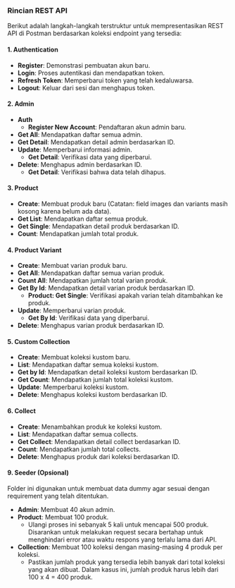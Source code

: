 ### Rincian REST API

Berikut adalah langkah-langkah terstruktur untuk mempresentasikan REST API di Postman berdasarkan koleksi endpoint yang tersedia:

#### 1. **Authentication**

- **Register**: Demonstrasi pembuatan akun baru.
- **Login**: Proses autentikasi dan mendapatkan token.
- **Refresh Token**: Memperbarui token yang telah kedaluwarsa.
- **Logout**: Keluar dari sesi dan menghapus token.

#### 2. **Admin**

- **Auth**
  - **Register New Account**: Pendaftaran akun admin baru.
- **Get All**: Mendapatkan daftar semua admin.
- **Get Detail**: Mendapatkan detail admin berdasarkan ID.
- **Update**: Memperbarui informasi admin.
  - **Get Detail**: Verifikasi data yang diperbarui.
- **Delete**: Menghapus admin berdasarkan ID.
  - **Get Detail**: Verifikasi bahwa data telah dihapus.

#### 3. **Product**

- **Create**: Membuat produk baru (Catatan: field images dan variants masih kosong karena belum ada data).
- **Get List**: Mendapatkan daftar semua produk.
- **Get Single**: Mendapatkan detail produk berdasarkan ID.
- **Count**: Mendapatkan jumlah total produk.

#### 4. **Product Variant**

- **Create**: Membuat varian produk baru.
- **Get All**: Mendapatkan daftar semua varian produk.
- **Count All**: Mendapatkan jumlah total varian produk.
- **Get By Id**: Mendapatkan detail varian produk berdasarkan ID.
  - **Product: Get Single**: Verifikasi apakah varian telah ditambahkan ke produk.
- **Update**: Memperbarui varian produk.
  - **Get By Id**: Verifikasi data yang diperbarui.
- **Delete**: Menghapus varian produk berdasarkan ID.


#### 5. **Custom Collection**

- **Create**: Membuat koleksi kustom baru.
- **List**: Mendapatkan daftar semua koleksi kustom.
- **Get by Id**: Mendapatkan detail koleksi kustom berdasarkan ID.
- **Get Count**: Mendapatkan jumlah total koleksi kustom.
- **Update**: Memperbarui koleksi kustom.
- **Delete**: Menghapus koleksi kustom berdasarkan ID.

#### 6. **Collect**

- **Create**: Menambahkan produk ke koleksi kustom.
- **List**: Mendapatkan daftar semua collects.
- **Get Collect**: Mendapatkan detail collect berdasarkan ID.
- **Count**: Mendapatkan jumlah total collects.
- **Delete**: Menghapus produk dari koleksi berdasarkan ID.

#### 9. **Seeder (Opsional)**

Folder ini digunakan untuk membuat data dummy agar sesuai dengan requirement yang telah ditentukan.

- **Admin**: Membuat 40 akun admin.
- **Product**: Membuat 100 produk.
  - Ulangi proses ini sebanyak 5 kali untuk mencapai 500 produk. Disarankan untuk melakukan request secara bertahap untuk menghindari error atau waktu respons yang terlalu lama dari API.
- **Collection**: Membuat 100 koleksi dengan masing-masing 4 produk per koleksi.
  - Pastikan jumlah produk yang tersedia lebih banyak dari total koleksi yang akan dibuat. Dalam kasus ini, jumlah produk harus lebih dari 100 x 4 = 400 produk.

